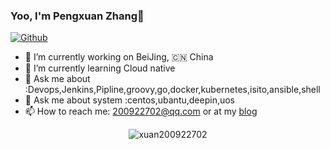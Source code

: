 ### Yoo, I'm Pengxuan Zhang👋

[![Github](https://img.shields.io/github/followers/mattn?label=Follow&style=social)](https://github.com/xuan200922702)



- 🔭 I’m currently working on BeiJing, 🇨🇳 China
- 🌱 I’m currently learning Cloud native
- 💬 Ask me about :Devops,Jenkins,Pipline,groovy,go,docker,kubernetes,isito,ansible,shell
- 💬 Ask me about system :centos,ubantu,deepin,uos
- 📫 How to reach me: 200922702@qq.com or at my [blog](http://www.zhangpengxuan.com)

  
<p align="center"> <img src="https://github-readme-stats.vercel.app/api?username=xuan200922702&show_icons=true&theme=gotham" alt="xuan200922702" />
